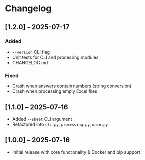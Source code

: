 # Changelog
## [1.2.0] - 2025-07-17
### Added
- `--version` CLI flag
- Unit tests for CLI and processing modules
- CHANGELOG.md

### Fixed
- Crash when answers contain numbers (string conversion)
- Crash when processing empty Excel files

## [1.1.0] – 2025‑07‑16
- Added `--sheet` CLI argument
- Refactored into `cli.py`, `processing.py`, `main.py`

## [1.0.0] – 2025‑07‑16
- Initial release with core functionality & Docker and pip support